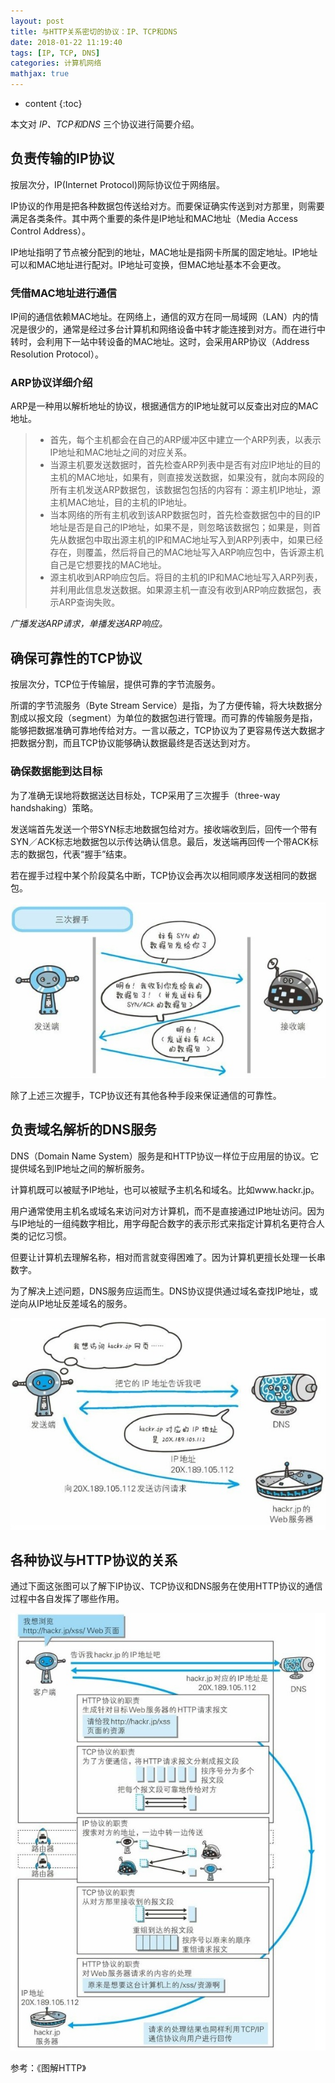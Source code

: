 ```yaml
---
layout: post
title: 与HTTP关系密切的协议：IP、TCP和DNS
date: 2018-01-22 11:19:40
tags: [IP, TCP, DNS]
categories: 计算机网络
mathjax: true
---
```


* content
{:toc}

本文对 *IP、TCP和DNS* 三个协议进行简要介绍。




## 负责传输的IP协议
按层次分，IP(Internet Protocol)网际协议位于网络层。

IP协议的作用是把各种数据包传送给对方。而要保证确实传送到对方那里，则需要满足各类条件。其中两个重要的条件是IP地址和MAC地址（Media Access Control Address）。

IP地址指明了节点被分配到的地址，MAC地址是指网卡所属的固定地址。IP地址可以和MAC地址进行配对。IP地址可变换，但MAC地址基本不会更改。

### 凭借MAC地址进行通信
IP间的通信依赖MAC地址。在网络上，通信的双方在同一局域网（LAN）内的情况是很少的，通常是经过多台计算机和网络设备中转才能连接到对方。而在进行中转时，会利用下一站中转设备的MAC地址。这时，会采用ARP协议（Address Resolution Protocol）。

### ARP协议详细介绍
ARP是一种用以解析地址的协议，根据通信方的IP地址就可以反查出对应的MAC地址。

> * 首先，每个主机都会在自己的ARP缓冲区中建立一个ARP列表，以表示IP地址和MAC地址之间的对应关系。
> * 当源主机要发送数据时，首先检查ARP列表中是否有对应IP地址的目的主机的MAC地址，如果有，则直接发送数据，如果没有，就向本网段的所有主机发送ARP数据包，该数据包包括的内容有：源主机IP地址，源主机MAC地址，目的主机的IP地址。
> * 当本网络的所有主机收到该ARP数据包时，首先检查数据包中的目的IP地址是否是自己的IP地址，如果不是，则忽略该数据包；如果是，则首先从数据包中取出源主机的IP和MAC地址写入到ARP列表中，如果已经存在，则覆盖，然后将自己的MAC地址写入ARP响应包中，告诉源主机自己是它想要找的MAC地址。
> * 源主机收到ARP响应包后。将目的主机的IP和MAC地址写入ARP列表，并利用此信息发送数据。如果源主机一直没有收到ARP响应数据包，表示ARP查询失败。

*广播发送ARP请求，单播发送ARP响应。*

## 确保可靠性的TCP协议
按层次分，TCP位于传输层，提供可靠的字节流服务。

所谓的字节流服务（Byte Stream Service）是指，为了方便传输，将大块数据分割成以报文段（segment）为单位的数据包进行管理。而可靠的传输服务是指，能够把数据准确可靠地传给对方。一言以蔽之，TCP协议为了更容易传送大数据才把数据分割，而且TCP协议能够确认数据最终是否送达到对方。

### 确保数据能到达目标
为了准确无误地将数据送达目标处，TCP采用了三次握手（three-way handshaking）策略。

发送端首先发送一个带SYN标志地数据包给对方。接收端收到后，回传一个带有SYN／ACK标志地数据包以示传达确认信息。最后，发送端再回传一个带ACK标志的数据包，代表“握手”结束。

若在握手过程中某个阶段莫名中断，TCP协议会再次以相同顺序发送相同的数据包。

![TCP三次握手](/img/tcp_three-way_handshaking.jpg)

除了上述三次握手，TCP协议还有其他各种手段来保证通信的可靠性。

## 负责域名解析的DNS服务
DNS（Domain Name System）服务是和HTTP协议一样位于应用层的协议。它提供域名到IP地址之间的解析服务。

计算机既可以被赋予IP地址，也可以被赋予主机名和域名。比如www.hackr.jp。

用户通常使用主机名或域名来访问对方计算机，而不是直接通过IP地址访问。因为与IP地址的一组纯数字相比，用字母配合数字的表示形式来指定计算机名更符合人类的记忆习惯。

但要让计算机去理解名称，相对而言就变得困难了。因为计算机更擅长处理一长串数字。

为了解决上述问题，DNS服务应运而生。DNS协议提供通过域名查找IP地址，或逆向从IP地址反差域名的服务。

![DNS示意图](/img/DNS.jpg)

## 各种协议与HTTP协议的关系

通过下面这张图可以了解下IP协议、TCP协议和DNS服务在使用HTTP协议的通信过程中各自发挥了哪些作用。

![HTTP协议通信过程](/img/HTTP_1.jpg)

参考：《图解HTTP》
